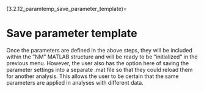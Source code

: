 (3.2.12_paramtemp_save_parameter_template)=
# Save parameter template

Once the parameters are defined in the above steps, they will be included within the ”NM” MATLAB structure and will be ready to be ”initialized” in the previous menu. However, the user also has the option here of saving the parameter settings into a separate .mat file so that they could reload them for another analysis. This allows the user to be certain that the same parameters are applied in analyses with different data.
